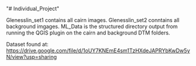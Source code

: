 "# Individual_Project" 

Glenesslin_set1 contains all cairn images.
Glenesslin_set2 conntains all background imgages.
ML_Data is the structured directory output from running the QGIS plugin on the cairn and background DTM folders.


Dataset found at: https://drive.google.com/file/d/1oUY7KNEmE4sm1TzHXdeJAPRYbKwDw5yN/view?usp=sharing